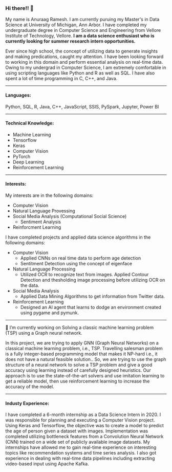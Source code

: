 ### Hi there!! 👋

My name is Anuraag Ramesh. I am currently puruing my Master's in Data Science at University of Michigan, Ann Arbor. I have completed my undergraduate degree in Computer Science and Engineering from Vellore Institute of Technology, Vellore. **I am a data science enthusiast who is currently looking for summer research intern opportunities.** 

Ever since high school, the concept of utilizing data to generate insights and making predications, caught my attention. I have been looking forward to working in this domain and perform essential analysis on real-time data. Owing to my undergrad in Computer Science, I am extremely comfortable in using scripting languages like Python and R as well as SQL. I have also spent a lot of time programming in C, C++, and Java. 

---
#### Languages:

Python, SQL, R, Java, C++, JavaScript, SSIS, PySpark, Jupyter, Power BI

---

#### Technical Knowledge:

- Machine Learning
- Tensorflow
- Keras
- Computer Vision
- PyTorch
- Deep Learning
- Reinforcement Learning

---

#### Interests:

My interests are in the following domains:
- Computer Vision
- Natural Language Provessing
- Social Media Analysis (Computational Social Science)
    - Sentiment Analysis
- Reinforcment Learning

I have completed projects and applied data science algorithms in the following domains:
- Computer Vision
    - Applied CNNs on real time data to perform age detection
    - Sentitment Detection using the concept of eigenface
- Natural Language Processing
    - Utilized OCR to recognize text from images. Applied Contour Detection and thesholding image processing before utilizing OCR on the data.
- Social Media Analysis
    - Applied Data Mining Algorithms to get information from Twitter data.
- Reinforcement Learning
    - Designed an AI agent that learns to dodge an environment created using pygame and pymunk.

---

🔭 I’m currently working on Solving a classic machine learning problem (TSP) using a Graph neural network. 

In this project, we are trying to apply GNN (Graph Neural Networks) on a classical machine learning problem, i.e., TSP. Travelling salesman problem is a fully integer-based programming model that makes it NP-hard i.e., it does not have a natural feasible solution.. So, we are trying to use the graph structure of a neural network to solve a TSP problem and give a good accuracy using learning instead of carefully designed heuristics. Our approach is to use the state-of-the-art solvers and use imitation learning to get a reliable model, then use reinforcement learning to increase the accuracy of the model.

---

#### Industy Experience: 
I have completed a 6-month internship as a Data Science Intern in 2020. I was responsible for planning and executing a Computer Vision project. Using Keras and Tensorflow, the objective was to create a model to predict the age of person given a dataset with images. Implementation was completed utilizing bottleneck features from a Convolution Neural Network (CNN) trained on a wide set of publicly available image datasets. My internships have allowed me to gain real-time experience on interesting topics like recommendation systems and time series analysis. I also got experience in dealing with real-time data pipelines including extracting video-based input using Apache Kafka.

<!--
**anuraagr-13/anuraagr-13** is a ✨ _special_ ✨ repository because its `README.md` (this file) appears on your GitHub profile.

Here are some ideas to get you started:


- 🌱 I’m currently learning ...
- 👯 I’m looking to collaborate on ...
- 🤔 I’m looking for help with ...
- 💬 Ask me about ...
- 📫 How to reach me: ...
- 😄 Pronouns: ...
- ⚡ Fun fact: ...
-->

